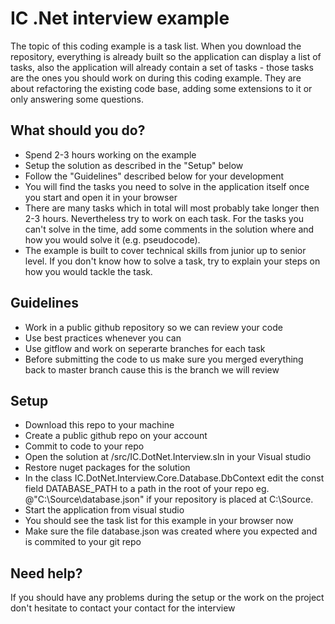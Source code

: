 # IC .Net interview example
The topic of this coding example is a task list. When you download the repository, everything is already built so the application can display a list of tasks, also the application will already contain a set of tasks - those tasks are the ones you should work on during this coding example. They are about refactoring the existing code base, adding some extensions to it or only answering some questions.

## What should you do?
- Spend 2-3 hours working on the example
- Setup the solution as described in the "Setup" below
- Follow the "Guidelines" described below for your development
- You will find the tasks you need to solve in the application itself once you start and open it in your browser
- There are many tasks which in total will most probably take longer then 2-3 hours. Nevertheless try to work on each task. For the tasks you can't solve in the time, add some comments in the solution where and how you would solve it (e.g. pseudocode).
- The example is built to cover technical skills from junior up to senior level. If you don't know how to solve a task, try to explain your steps on how you would tackle the task.

## Guidelines
- Work in a public github repository so we can review your code
- Use best practices whenever you can
- Use gitflow and work on seperarte branches for each task
- Before submitting the code to us make sure you merged everything back to master branch cause this is the branch we will review

## Setup
- Download this repo to your machine
- Create a public github repo on your account
- Commit to code to your repo
- Open the solution at /src/IC.DotNet.Interview.sln in your Visual studio
- Restore nuget packages for the solution
- In the class IC.DotNet.Interview.Core.Database.DbContext edit the const field DATABASE_PATH to a path in the root of your repo eg. @"C:\Source\database.json" if your repository is placed at C:\Source.
- Start the application from visual studio
- You should see the task list for this example in your browser now
- Make sure the file database.json was created where you expected and is commited to your git repo

## Need help?
If you should have any problems during the setup or the work on the project don't hesitate to contact your contact for the interview
